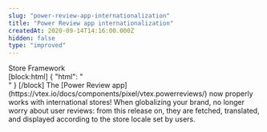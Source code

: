 ```yaml
---
slug: "power-review-app-internationalization"
title: "Power Review app internationalization"
createdAt: 2020-09-14T14:16:00.000Z
hidden: false
type: "improved"
---
```


<div class="badge" id="store-framework">Store Framework</div>
[block:html]
{
  "html": "<br/>"
}
[/block]
The [Power Review app](https://vtex.io/docs/components/pixel/vtex.powerreviews/) now properly works with international stores! When globalizing your brand, no longer worry about user reviews: from this release on, they are fetched, translated, and displayed according to the store locale set by users.